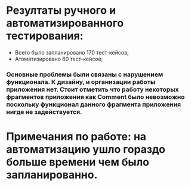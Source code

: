 # Резултаты ручного и автоматизированного тестирования:
* Всего было запланировано 170 тест-кейсов;
* Атоматизировано 60 тест-кейсов;
### Основные проблемы были связаны с нарушением функционала. К дизайну, и организации работы приложения нет. Стоит отметить что работу некоторых фрагментов приложения как Comment было невозможно поскольку функционал данного фрагмента приложения нигде не задействуется.
# Примечания по работе: на автоматизацию ушло гораздо больше времени чем было запланированно. 
